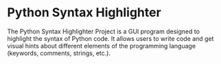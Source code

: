 # Python Syntax Highlighter
 The Python Syntax Highlighter Project is a GUI program designed to highlight the syntax of Python code. It allows users to write code and get visual hints about different elements of the programming language (keywords, comments, strings, etc.).
